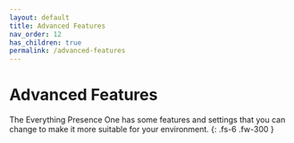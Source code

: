 ```yaml
---
layout: default
title: Advanced Features
nav_order: 12
has_children: true
permalink: /advanced-features
---
```


# Advanced Features

The Everything Presence One has some features and settings that you can change to make it more suitable for your environment.
{: .fs-6 .fw-300 }
